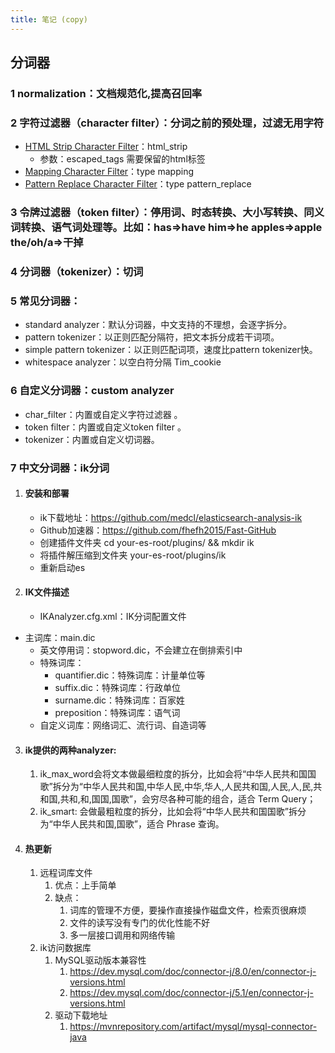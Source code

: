 ```yaml
---
title: 笔记 (copy)
---
```


## 分词器

### 1	normalization：文档规范化,提高召回率

### 2	字符过滤器（character filter）：分词之前的预处理，过滤无用字符

- [HTML Strip Character Filter](https://www.elastic.co/guide/en/elasticsearch/reference/current/analysis-htmlstrip-charfilter.html)：html_strip
  - 参数：escaped_tags  需要保留的html标签
- [Mapping Character Filter](https://www.elastic.co/guide/en/elasticsearch/reference/current/analysis-mapping-charfilter.html)：type mapping
- [Pattern Replace Character Filter](https://www.elastic.co/guide/en/elasticsearch/reference/current/analysis-pattern-replace-charfilter.html)：type pattern_replace

### 3	令牌过滤器（token filter）：停用词、时态转换、大小写转换、同义词转换、语气词处理等。比如：has=>have  him=>he  apples=>apple  the/oh/a=>干掉

### 4	分词器（tokenizer）：切词

### 5	常见分词器：

- standard analyzer：默认分词器，中文支持的不理想，会逐字拆分。
- pattern tokenizer：以正则匹配分隔符，把文本拆分成若干词项。
- simple pattern tokenizer：以正则匹配词项，速度比pattern tokenizer快。
- whitespace analyzer：以空白符分隔	Tim_cookie

### 6	自定义分词器：custom analyzer

- char_filter：内置或自定义字符过滤器 。
- token filter：内置或自定义token filter 。
- tokenizer：内置或自定义切词器。

### 7	中文分词器：ik分词

1. #### 安装和部署

   - ik下载地址：https://github.com/medcl/elasticsearch-analysis-ik
   - Github加速器：https://github.com/fhefh2015/Fast-GitHub
   - 创建插件文件夹 cd your-es-root/plugins/ && mkdir ik
   - 将插件解压缩到文件夹 your-es-root/plugins/ik
   - 重新启动es

2. ####  IK文件描述

   - IKAnalyzer.cfg.xml：IK分词配置文件
- 主词库：main.dic
   - 英文停用词：stopword.dic，不会建立在倒排索引中
   - 特殊词库：
     - quantifier.dic：特殊词库：计量单位等
     - suffix.dic：特殊词库：行政单位
     - surname.dic：特殊词库：百家姓
     - preposition：特殊词库：语气词
   - 自定义词库：网络词汇、流行词、自造词等
   
3. #### ik提供的两种analyzer:

   1.  ik_max_word会将文本做最细粒度的拆分，比如会将“中华人民共和国国歌”拆分为“中华人民共和国,中华人民,中华,华人,人民共和国,人民,人,民,共和国,共和,和,国国,国歌”，会穷尽各种可能的组合，适合 Term Query；
   2. ik_smart: 会做最粗粒度的拆分，比如会将“中华人民共和国国歌”拆分为“中华人民共和国,国歌”，适合 Phrase 查询。

4. #### 热更新

   1. 远程词库文件
      1. 优点：上手简单
      2. 缺点：
         1. 词库的管理不方便，要操作直接操作磁盘文件，检索页很麻烦
         2. 文件的读写没有专门的优化性能不好
         3. 多一层接口调用和网络传输
   2. ik访问数据库
      1. MySQL驱动版本兼容性
         1. https://dev.mysql.com/doc/connector-j/8.0/en/connector-j-versions.html
         2. https://dev.mysql.com/doc/connector-j/5.1/en/connector-j-versions.html
      2. 驱动下载地址
         1. https://mvnrepository.com/artifact/mysql/mysql-connector-java

